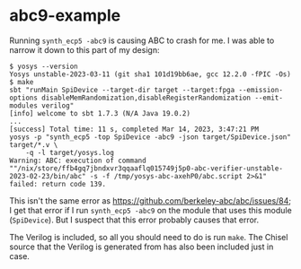 # abc9-example

Running `synth_ecp5 -abc9` is causing ABC to crash for me. I was able to narrow it down to this part of my design:
```text
$ yosys --version
Yosys unstable-2023-03-11 (git sha1 101d19bb6ae, gcc 12.2.0 -fPIC -Os)
$ make
sbt "runMain SpiDevice --target-dir target --target:fpga --emission-options disableMemRandomization,disableRegisterRandomization --emit-modules verilog"
[info] welcome to sbt 1.7.3 (N/A Java 19.0.2)
...
[success] Total time: 11 s, completed Mar 14, 2023, 3:47:21 PM
yosys -p "synth_ecp5 -top SpiDevice -abc9 -json target/SpiDevice.json" target/*.v \
	-q -l target/yosys.log
Warning: ABC: execution of command ""/nix/store/ffb4gq7jbndxvr3qqaaflq015749j5p0-abc-verifier-unstable-2023-02-23/bin/abc" -s -f /tmp/yosys-abc-axehP0/abc.script 2>&1" failed: return code 139.
```
This isn't the same error as https://github.com/berkeley-abc/abc/issues/84; I get that error if I run `synth_ecp5 -abc9` on the module that uses this module (`SpiDevice`). But I suspect that this error probably causes that error.

The Verilog is included, so all you should need to do is run `make`. The Chisel source that the Verilog is generated from has also been included just in case.
